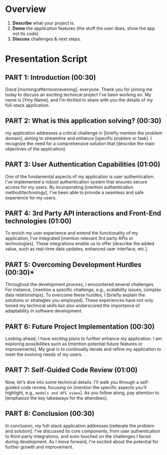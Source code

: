 # Overview

1. **Describe** what your project is.
2. **Demo** the *application* features (the stuff the user does, show the app not its code).
3. **Discuss** challenges & next steps.


# Presentation Script

## **PART 1: Introduction (00:30)**

Good [morning/afternoon/evening], everyone. Thank you for joining me today to discuss an exciting technical project I've been working on. My name is [Ymy Name], and I'm thrilled to share with you the details of my full-stack application.

## **PART 2: What is this application solving? (00:30)**

my application addresses a critical challenge in [briefly mention the problem domain], aiming to streamline and enhance [specific problem or task]. I recognize the need for a comprehensive solution that [describe the main objectives of the application].

## **PART 3: User Authentication Capabilities (01:00)**

One of the fundamental aspects of my application is user authentication. I've implemented a robust authentication system that ensures secure access for my users. By incorporating [mention authentication method/technology], I've been able to provide a seamless and safe experience for my users.

## **PART 4: 3rd Party API interactions and Front-End technologies (01:00)**

To enrich my user experience and extend the functionality of my application, I've integrated [mention relevant 3rd party APIs or technologies]. These integrations enable us to offer [describe the added value, such as real-time data updates, enhanced user interface, etc.].

## **PART 5: Overcoming Development Hurdles (00:30)***

Throughout the development process, I encountered several challenges. For instance, [mention a specific challenge, e.g., scalability issues, complex data relationships]. To overcome these hurdles, I [briefly explain the solutions or strategies you employed]. These experiences have not only honed my technical skills but also underscored the importance of adaptability in software development.

## **PART 6: Future Project Implementation (00:30)**

Looking ahead, I have exciting plans to further enhance my application. I am exploring possibilities such as [mention potential future features or improvements]. My goal is to continually iterate and refine my application to meet the evolving needs of my users.

## **PART 7: Self-Guided Code Review (01:00)**

Now, let's dive into some technical details. I'll walk you through a self-guided code review, focusing on [mention the specific aspects you'll highlight, e.g., `models and API views`]. As you follow along, pay attention to [emphasize the key takeaways for the attendees].

## **PART 8: Conclusion (00:30)**

In conclusion, my full-stack application addresses [reiterate the problem and solution]. I've discussed its core components, from user authentication to third-party integrations, and even touched on the challenges I faced during development. As I move forward, I're excited about the potential for further growth and improvement.
